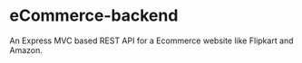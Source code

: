 # eCommerce-backend

An Express MVC based REST API for a Ecommerce website like Flipkart and Amazon.